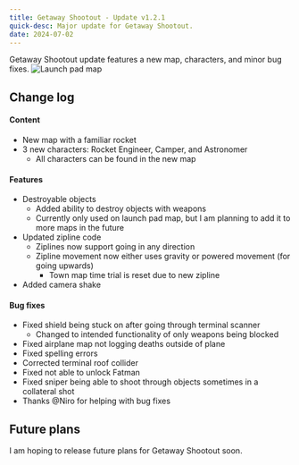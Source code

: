 ```yaml
---
title: Getaway Shootout - Update v1.2.1
quick-desc: Major update for Getaway Shootout.
date: 2024-07-02
---
```


Getaway Shootout update features a new map, characters, and minor bug fixes.
![Launch pad map](/posts/pics/1db4a68f15c6479b.PNG)

## Change log
#### Content
- New map with a familiar rocket
- 3 new characters: Rocket Engineer, Camper, and Astronomer
	- All characters can be found in the new map
#### Features
- Destroyable objects
	- Added ability to destroy objects with weapons
	- Currently only used on launch pad map, but I am planning to add it to more maps in the future
- Updated zipline code
	- Ziplines now support going in any direction
	- Zipline movement now either uses gravity or powered movement (for going upwards)
		- Town map time trial is reset due to new zipline
- Added camera shake
#### Bug fixes
- Fixed shield being stuck on after going through terminal scanner
	- Changed to intended functionality of only weapons being blocked
- Fixed airplane map not logging deaths outside of plane
- Fixed spelling errors
- Corrected terminal roof collider
- Fixed not able to unlock Fatman
- Fixed sniper being able to shoot through objects sometimes in a collateral shot
- Thanks @Niro for helping with bug fixes
## Future plans
I am hoping to release future plans for Getaway Shootout soon.
